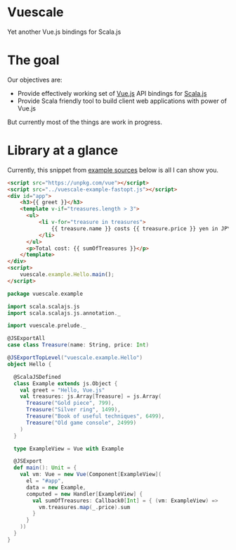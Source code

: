 # Vuescale

Yet another Vue.js bindings for Scala.js

# The goal

Our objectives are:
- Provide effectively working set of [Vue.js][vue] API bindings for [Scala.js][sjs]
- Provide Scala friendly tool to build client web applications with power of Vue.js

But currently most of the things are work in progress.

# Library at a glance

Currently, this snippet from [example sources][example] below is all I can show you.

```html
<script src="https://unpkg.com/vue"></script>
<script src="../vuescale-example-fastopt.js"></script>
<div id="app">
    <h3>{{ greet }}</h3>
    <template v-if="treasures.length > 3">
      <ul>
          <li v-for="treasure in treasures">
              {{ treasure.name }} costs {{ treasure.price }} yen in JPY!
          </li>
      </ul>
      <p>Total cost: {{ sumOfTreasures }}</p>
    </template>
</div>
<script>
    vuescale.example.Hello.main();
</script>
```

```scala
package vuescale.example

import scala.scalajs.js
import scala.scalajs.js.annotation._

import vuescale.prelude._

@JSExportAll
case class Treasure(name: String, price: Int)

@JSExportTopLevel("vuescale.example.Hello")
object Hello {

  @ScalaJSDefined
  class Example extends js.Object {
    val greet = "Hello, Vue.js"
    val treasures: js.Array[Treasure] = js.Array(
      Treasure("Gold piece", 799),
      Treasure("Silver ring", 1499),
      Treasure("Book of useful techniques", 6499),
      Treasure("Old game console", 24999)
    )
  }

  type ExampleView = Vue with Example 

  @JSExport
  def main(): Unit = {
    val vm: Vue = new Vue(Component[ExampleView](
      el = "#app",
      data = new Example,
      computed = new Handler[ExampleView] {
        val sumOfTreasures: Callback0[Int] = { (vm: ExampleView) =>
          vm.treasures.map(_.price).sum
        }
      }
    ))
  }
}
```

[sjs]:https://www.scala-js.org/
[vue]:https://vuejs.org/

[example]:https://github.com/lettenj61/vuescale/blob/redesign/example/src/main/scala/vuescale/example/Hello.scala
